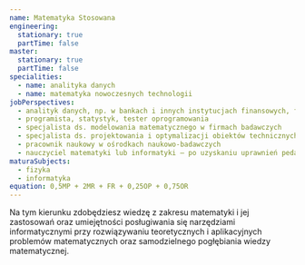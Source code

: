 ```yaml
---
name: Matematyka Stosowana
engineering:
  stationary: true
  partTime: false
master:
  stationary: true
  partTime: false
specialities:
  - name: analityka danych
  - name: matematyka nowoczesnych technologii
jobPerspectives:
  - analityk danych, np. w bankach i innych instytucjach finansowych, firmach ubezpieczeniowych
  - programista, statystyk, tester oprogramowania
  - specjalista ds. modelowania matematycznego w firmach badawczych
  - specjalista ds. projektowania i optymalizacji obiektów technicznych
  - pracownik naukowy w ośrodkach naukowo-badawczych
  - nauczyciel matematyki lub informatyki – po uzyskaniu uprawnień pedagogicznych
maturaSubjects:
  - fizyka
  - informatyka
equation: 0,5MP + 2MR + FR + 0,25OP + 0,75OR
---
```


Na tym kierunku zdobędziesz wiedzę z zakresu matematyki i jej zastosowań oraz umiejętności posługiwania się narzędziami informatycznymi przy rozwiązywaniu teoretycznych i aplikacyjnych problemów matematycznych oraz samodzielnego pogłębiania wiedzy matematycznej.